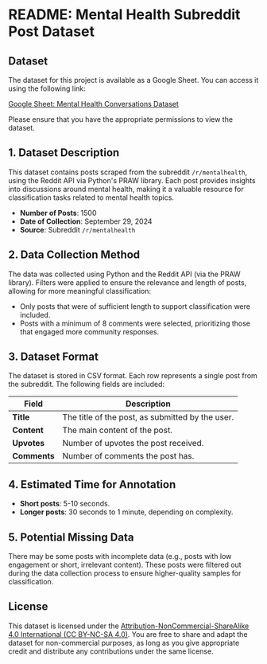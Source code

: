 # README: Mental Health Subreddit Post Dataset

## Dataset

The dataset for this project is available as a Google Sheet. You can access it using the following link:

[Google Sheet: Mental Health Conversations Dataset](https://docs.google.com/spreadsheets/d/1PvI5Q3FyT1G13OUsdSh88GOpAlKR3yORSXsxyM1MArY/edit?usp=sharing)

Please ensure that you have the appropriate permissions to view the dataset.


## 1. Dataset Description
This dataset contains posts scraped from the subreddit `/r/mentalhealth`, using the Reddit API via Python's PRAW library. Each post provides insights into discussions around mental health, making it a valuable resource for classification tasks related to mental health topics. 

- **Number of Posts**: 1500
- **Date of Collection**: September 29, 2024
- **Source**: Subreddit `/r/mentalhealth`

## 2. Data Collection Method
The data was collected using Python and the Reddit API (via the PRAW library). Filters were applied to ensure the relevance and length of posts, allowing for more meaningful classification:
- Only posts that were of sufficient length to support classification were included.
- Posts with a minimum of 8 comments were selected, prioritizing those that engaged more community responses.

## 3. Dataset Format
The dataset is stored in CSV format. Each row represents a single post from the subreddit. The following fields are included:

| **Field**    | **Description**                                       |
|--------------|-------------------------------------------------------|
| **Title**    | The title of the post, as submitted by the user.       |
| **Content**  | The main content of the post.                          |
| **Upvotes**  | Number of upvotes the post received.                   |
| **Comments** | Number of comments the post has.                       |

## 4. Estimated Time for Annotation
- **Short posts**: 5-10 seconds.
- **Longer posts**: 30 seconds to 1 minute, depending on complexity.

## 5. Potential Missing Data
There may be some posts with incomplete data (e.g., posts with low engagement or short, irrelevant content). These posts were filtered out during the data collection process to ensure higher-quality samples for classification.

## License
This dataset is licensed under the [Attribution-NonCommercial-ShareAlike 4.0 International (CC BY-NC-SA 4.0)](https://creativecommons.org/licenses/by-nc-sa/4.0/). You are free to share and adapt the dataset for non-commercial purposes, as long as you give appropriate credit and distribute any contributions under the same license.
